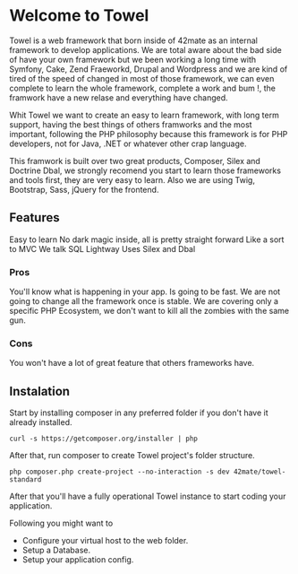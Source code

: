 Welcome to Towel
===============

Towel is a web framework that born inside of 42mate as an internal framework to develop applications. We are total aware about the bad side of have your own framework but we been working a long time with Symfony, Cake, Zend Fraeworkd, Drupal and Wordpress and we are kind of tired of the speed of changed in most of those framework, we can even complete to learn the whole framework, complete a work and bum !, the framwork have a new relase and everything have changed.

Whit Towel we want to create an easy to learn framework, with long term support, having the best things of others framworks and the most important, following the PHP philosophy because this framework is for PHP developers, not for Java, .NET or whatever other crap language.

This framwork is built over two great products, Composer, Silex and Doctrine Dbal, we strongly recomend you start to learn those frameworks and tools first, they are very easy to learn. Also we are using Twig, Bootstrap, Sass, jQuery for the frontend.

## Features

Easy to learn
No dark magic inside, all is pretty straight forward
Like a sort to MVC
We talk SQL
Lightway
Uses Silex and Dbal

### Pros

You'll know what is happening in your app.
Is going to be fast.
We are not going to change all the framework once is stable.
We are covering only a specific PHP Ecosystem, we don't want to kill all the zombies with the same gun.

### Cons

You won't have a lot of great feature that others frameworks have.

## Instalation

Start by installing composer in any preferred folder if you don't have it already installed.

    curl -s https://getcomposer.org/installer | php
    
After that, run composer to create Towel project's folder structure.

    php composer.php create-project --no-interaction -s dev 42mate/towel-standard
    
After that you'll have a fully operational Towel instance to start coding your application.

Following you might want to

 * Configure your virtual host to the web folder.
 * Setup a Database.
 * Setup your application config.



